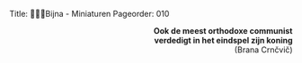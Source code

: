 Title: Bijna - Miniaturen
Pageorder: 010

<div style="text-align: right"><b>Ook de meest orthodoxe communist</b></div>
<div style="text-align: right"><b>verdedigt in het eindspel zijn koning</b></div>
<div style="text-align: right">(Brana Crnčvič)</div>